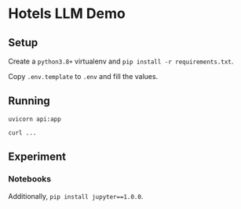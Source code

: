 # Hotels LLM Demo

## Setup

Create a `python3.8+` virtualenv and `pip install -r requirements.txt`.

Copy `.env.template` to `.env` and fill the values.

## Running

`uvicorn api:app`

`curl ...`

## Experiment

### Notebooks

Additionally, `pip install jupyter==1.0.0`.